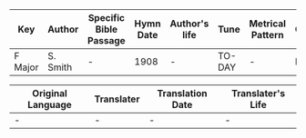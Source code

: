 Key | Author   | Specific Bible Passage     |Hymn Date |Author's life |Tune |Metrical Pattern   |Composer/Source
-- | --------- | ---------------------------|----------|--------------|-----|-------------------|-------------  
F Major |S. Smith |- |1908 |- |TO-DAY |- |L. Mason

Original Language | Translater | Translation Date   | Translater's Life  
----------------- | --------- | --------------------|-------------     
\- |- |- |-
